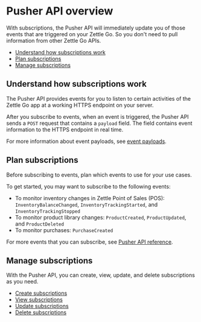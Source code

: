 Pusher API overview
=====================
With subscriptions, the Pusher API will immediately update you of those events that are triggered on your Zettle Go. So you don't need to pull information from other Zettle Go APIs.

* [Understand how subscriptions work](#understand-how-subscriptions-work)
* [Plan subscriptions](#plan-subscriptions)
* [Manage subscriptions](#manage-subscriptions)

## Understand how subscriptions work
The Pusher API provides events for you to listen to certain activities of the Zettle Go app at a working HTTPS endpoint on your server.

After you subscribe to events, when an event is triggered, the Pusher API sends a `POST` request that contains a `payload` field. The field contains event information to the HTTPS endpoint in real time.

For more information about event payloads, see [event payloads](concept/event-payloads.md).

## Plan subscriptions
Before subscribing to events, plan which events to use for your use cases.

To get started, you may want to subscribe to the following events:

* To monitor inventory changes in Zettle Point of Sales (POS): `InventoryBalanceChanged`, `InventoryTrackingStarted`, and `InventoryTrackingStopped`
* To monitor product library changes: `ProductCreated`, `ProductUpdated`, and `ProductDeleted`
* To monitor purchases: `PurchaseCreated`
<!-- We can extend this section to be more focused on use cases later on. -->

For more events that you can subscribe, see [Pusher API reference](api-reference.md).

## Manage subscriptions
With the Pusher API, you can create, view, update, and delete subscriptions as you need.

* [Create subscriptions](user-guides/create-subscriptions.md)
* [View subscriptions](user-guides/view-subscriptions.md)
* [Update subscriptions](user-guides/update-subscriptions.md)
* [Delete subscriptions](user-guides/delete-subscriptions.md)

